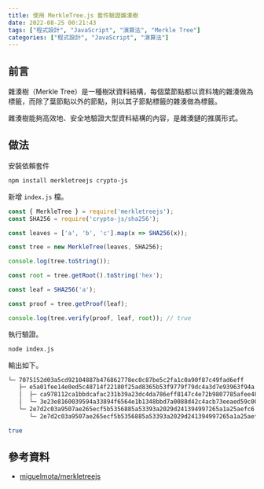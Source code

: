 ```yaml
---
title: 使用 MerkleTree.js 套件驗證雜湊樹
date: 2022-08-25 00:21:43
tags: ["程式設計", "JavaScript", "演算法", "Merkle Tree"]
categories: ["程式設計", "JavaScript", "演算法"]
---
```


## 前言

雜湊樹（Merkle Tree）是一種樹狀資料結構，每個葉節點都以資料塊的雜湊做為標籤，而除了葉節點以外的節點，則以其子節點標籤的雜湊做為標籤。

雜湊樹能夠高效地、安全地驗證大型資料結構的內容，是雜湊鏈的推廣形式。

## 做法

安裝依賴套件

```bash
npm install merkletreejs crypto-js
```

新增 `index.js` 檔。

```js
const { MerkleTree } = require('merkletreejs');
const SHA256 = require('crypto-js/sha256');

const leaves = ['a', 'b', 'c'].map(x => SHA256(x));

const tree = new MerkleTree(leaves, SHA256);

console.log(tree.toString());

const root = tree.getRoot().toString('hex');

const leaf = SHA256('a');

const proof = tree.getProof(leaf);

console.log(tree.verify(proof, leaf, root)); // true
```

執行驗證。

```bash
node index.js
```

輸出如下。

```bash
└─ 7075152d03a5cd92104887b476862778ec0c87be5c2fa1c0a90f87c49fad6eff
   ├─ e5a01fee14e0ed5c48714f22180f25ad8365b53f9779f79dc4a3d7e93963f94a
   │  ├─ ca978112ca1bbdcafac231b39a23dc4da786eff8147c4e72b9807785afee48bb
   │  └─ 3e23e8160039594a33894f6564e1b1348bbd7a0088d42c4acb73eeaed59c009d
   └─ 2e7d2c03a9507ae265ecf5b5356885a53393a2029d241394997265a1a25aefc6
      └─ 2e7d2c03a9507ae265ecf5b5356885a53393a2029d241394997265a1a25aefc6

true
```

## 參考資料

- [miguelmota/merkletreejs](https://github.com/miguelmota/merkletreejs)
